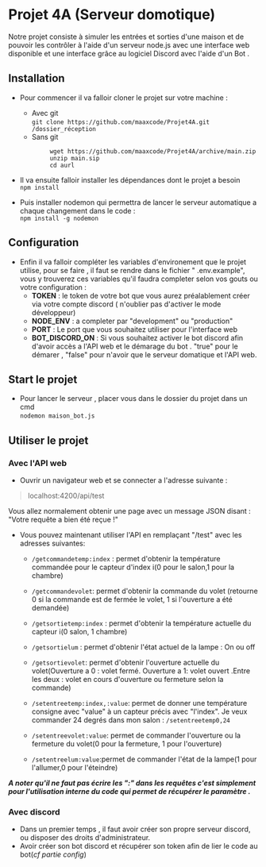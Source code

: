 # Projet 4A (Serveur domotique)

Notre projet consiste à simuler les entrées et sorties d'une maison et de pouvoir les contrôler à l'aide d'un serveur node.js avec une interface web disponible et une interface grâce au logiciel Discord avec l'aide d'un Bot .


## Installation
- Pour commencer il va falloir cloner le projet sur votre machine :
	- Avec git  
	```git clone https://github.com/maaxcode/Projet4A.git /dossier_réception```
	- Sans git  
		```
			 wget https://github.com/maaxcode/Projet4A/archive/main.zip
		     unzip main.sip
		     cd aurl
- Il va ensuite falloir installer les dépendances dont le projet a besoin  
	```npm install```
	
- Puis installer nodemon qui permettra de lancer le serveur automatique a chaque changement dans le code :  
	```npm install -g nodemon```

## Configuration
- Enfin il va falloir compléter les variables d'environement que le projet utilise, pour se faire , il faut se rendre dans le fichier " .env.example", vous y trouverez ces variables qu'il faudra completer selon vos gouts ou votre configuration :
	- **TOKEN** : le token de votre bot que vous aurez préalablement créer via votre compte discord ( n'oublier pas d'activer le mode développeur) 
	- **NODE_ENV** : a completer par "development" ou "production"
	- **PORT** : Le port que vous souhaitez utiliser pour l'interface web
	- **BOT_DISCORD_ON** : Si vous souhaitez activer le bot discord afin d'avoir accès a l'API web et le démarage du bot . "true" pour le démarer , "false" pour n'avoir que le serveur domatique et l'API web.

## Start le projet
 - Pour lancer le serveur , placer vous dans le dossier du projet dans un cmd  
	```nodemon maison_bot.js```

##  Utiliser le projet

### Avec l'API web
- Ouvrir un navigateur web et se connecter a l'adresse suivante :    
> localhost:4200/api/test

Vous allez normalement obtenir une page avec un message JSON disant : "Votre requête a bien été reçue !"

- Vous pouvez maintenant utiliser l'API en remplaçant "/test" avec les adresses suivantes:
	 - ```/getcommandetemp:index``` : permet d'obtenir la température commandée pour le capteur d'index i(0 pour le salon,1 pour la chambre)
	
	 - ```/getcommandevolet```: permet d'obtenir la commande du volet (retourne 0 si la commande est de fermée le volet, 1 si l'ouverture a été demandée)
	 
	 - ```/getsortietemp:index``` : permet d'obtenir la température actuelle du capteur i(0 salon, 1 chambre)
	 
	 - ```/getsortielum``` : permet d'obtenir l'état actuel de la lampe : On ou off
	 
	 - ```/getsortievolet```: permet d'obtenir l'ouverture actuelle du volet(Ouverture a 0 : volet fermé. Ouverture a 1: volet ouvert .Entre les deux : volet en cours d'ouverture ou fermeture selon la commande)
	 
	 - ```/setentreetemp:index,:value```: permet de donner une température consigne avec "value" à un capteur précis avec "l'index". 
	 Je veux commander 24 degrés dans mon salon : ```/setentreetemp0,24```
	 
	 - ```/setentreevolet:value```: permet de commander l'ouverture ou la fermeture du volet(0 pour la fermeture, 1 pour l'ouverture)
	 
	 - ```/setentreelum:value```:permet de commander l'état de la lampe(1 pour l'allumer,0 pour l'éteindre)

***A noter qu'il ne faut pas écrire les ":" dans les requêtes c'est simplement pour l'utilisation interne du code qui permet de récupérer le paramètre .***

### Avec discord 

- Dans un premier temps , il faut avoir créer son propre serveur discord, ou disposer des droits d'administrateur.
- Avoir créer son bot discord et récupérer son token afin de lier le code au bot(*cf partie config*)

